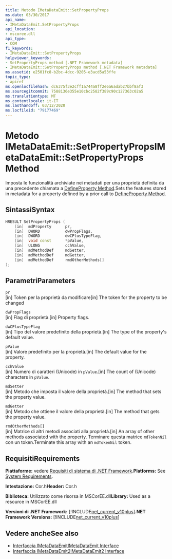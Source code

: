 ```yaml
---
title: Metodo IMetaDataEmit::SetPropertyProps
ms.date: 03/30/2017
api_name:
- IMetaDataEmit.SetPropertyProps
api_location:
- mscoree.dll
api_type:
- COM
f1_keywords:
- IMetaDataEmit::SetPropertyProps
helpviewer_keywords:
- SetPropertyProps method [.NET Framework metadata]
- IMetaDataEmit::SetPropertyProps method [.NET Framework metadata]
ms.assetid: e2501fc8-b2bc-4dcc-9205-e3acd5a53ffe
topic_type:
- apiref
ms.openlocfilehash: dc6375f3e2cff1a744a8ff2e6a6adab27bbf8af3
ms.sourcegitcommit: 7588136e355e10cbc2582f389c90c127363c02a5
ms.translationtype: MT
ms.contentlocale: it-IT
ms.lasthandoff: 03/12/2020
ms.locfileid: "79177469"
---
```

# <a name="imetadataemitsetpropertyprops-method"></a><span data-ttu-id="d027d-102">Metodo IMetaDataEmit::SetPropertyProps</span><span class="sxs-lookup"><span data-stu-id="d027d-102">IMetaDataEmit::SetPropertyProps Method</span></span>
<span data-ttu-id="d027d-103">Imposta le funzionalità archiviate nei metadati per una proprietà definita da una precedente chiamata a [DefineProperty Method](../../../../docs/framework/unmanaged-api/metadata/imetadataemit-defineproperty-method.md).</span><span class="sxs-lookup"><span data-stu-id="d027d-103">Sets the features stored in metadata for a property defined by a prior call to [DefineProperty Method](../../../../docs/framework/unmanaged-api/metadata/imetadataemit-defineproperty-method.md).</span></span>  
  
## <a name="syntax"></a><span data-ttu-id="d027d-104">Sintassi</span><span class="sxs-lookup"><span data-stu-id="d027d-104">Syntax</span></span>  
  
```cpp  
HRESULT SetPropertyProps (
    [in]  mdProperty      pr,
    [in]  DWORD           dwPropFlags,
    [in]  DWORD           dwCPlusTypeFlag,
    [in]  void const      *pValue,
    [in]  ULONG           cchValue,
    [in]  mdMethodDef     mdSetter,
    [in]  mdMethodDef     mdGetter,
    [in]  mdMethodDef     rmdOtherMethods[]
);  
```  
  
## <a name="parameters"></a><span data-ttu-id="d027d-105">Parametri</span><span class="sxs-lookup"><span data-stu-id="d027d-105">Parameters</span></span>  
 `pr`  
 <span data-ttu-id="d027d-106">[in] Token per la proprietà da modificare</span><span class="sxs-lookup"><span data-stu-id="d027d-106">[in] The token for the property to be changed</span></span>  
  
 `dwPropFlags`  
 <span data-ttu-id="d027d-107">[in] Flag di proprietà.</span><span class="sxs-lookup"><span data-stu-id="d027d-107">[in] Property flags.</span></span>  
  
 `dwCPlusTypeFlag`  
 <span data-ttu-id="d027d-108">[in] Tipo del valore predefinito della proprietà.</span><span class="sxs-lookup"><span data-stu-id="d027d-108">[in] The type of the property's default value.</span></span>  
  
 `pValue`  
 <span data-ttu-id="d027d-109">[in] Valore predefinito per la proprietà.</span><span class="sxs-lookup"><span data-stu-id="d027d-109">[in] The default value for the property.</span></span>  
  
 `cchValue`  
 <span data-ttu-id="d027d-110">[in] Numero di caratteri (Unicode) in `pValue`.</span><span class="sxs-lookup"><span data-stu-id="d027d-110">[in] The count of (Unicode) characters in `pValue`.</span></span>  
  
 `mdSetter`  
 <span data-ttu-id="d027d-111">[in] Metodo che imposta il valore della proprietà.</span><span class="sxs-lookup"><span data-stu-id="d027d-111">[in] The method that sets the property value.</span></span>  
  
 `mdGetter`  
 <span data-ttu-id="d027d-112">[in] Metodo che ottiene il valore della proprietà.</span><span class="sxs-lookup"><span data-stu-id="d027d-112">[in] The method that gets the property value.</span></span>  
  
 `rmdOtherMethods[]`  
 <span data-ttu-id="d027d-113">[in] Matrice di altri metodi associati alla proprietà.</span><span class="sxs-lookup"><span data-stu-id="d027d-113">[in] An array of other methods associated with the property.</span></span> <span data-ttu-id="d027d-114">Terminare questa matrice `mdTokenNil` con un token.</span><span class="sxs-lookup"><span data-stu-id="d027d-114">Terminate this array with an `mdTokenNil` token.</span></span>  
  
## <a name="requirements"></a><span data-ttu-id="d027d-115">Requisiti</span><span class="sxs-lookup"><span data-stu-id="d027d-115">Requirements</span></span>  
 <span data-ttu-id="d027d-116">**Piattaforme:** vedere [Requisiti di sistema di .NET Framework](../../../../docs/framework/get-started/system-requirements.md).</span><span class="sxs-lookup"><span data-stu-id="d027d-116">**Platforms:** See [System Requirements](../../../../docs/framework/get-started/system-requirements.md).</span></span>  
  
 <span data-ttu-id="d027d-117">**Intestazione:** Cor.h</span><span class="sxs-lookup"><span data-stu-id="d027d-117">**Header:** Cor.h</span></span>  
  
 <span data-ttu-id="d027d-118">**Biblioteca:** Utilizzato come risorsa in MSCorEE.dll</span><span class="sxs-lookup"><span data-stu-id="d027d-118">**Library:** Used as a resource in MSCorEE.dll</span></span>  
  
 <span data-ttu-id="d027d-119">**Versioni di .NET Framework:** [!INCLUDE[net_current_v10plus](../../../../includes/net-current-v10plus-md.md)]</span><span class="sxs-lookup"><span data-stu-id="d027d-119">**.NET Framework Versions:** [!INCLUDE[net_current_v10plus](../../../../includes/net-current-v10plus-md.md)]</span></span>  
  
## <a name="see-also"></a><span data-ttu-id="d027d-120">Vedere anche</span><span class="sxs-lookup"><span data-stu-id="d027d-120">See also</span></span>

- [<span data-ttu-id="d027d-121">Interfaccia IMetaDataEmit</span><span class="sxs-lookup"><span data-stu-id="d027d-121">IMetaDataEmit Interface</span></span>](../../../../docs/framework/unmanaged-api/metadata/imetadataemit-interface.md)
- [<span data-ttu-id="d027d-122">Interfaccia IMetaDataEmit2</span><span class="sxs-lookup"><span data-stu-id="d027d-122">IMetaDataEmit2 Interface</span></span>](../../../../docs/framework/unmanaged-api/metadata/imetadataemit2-interface.md)
